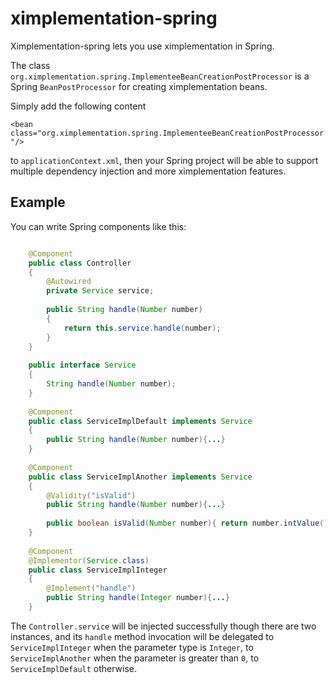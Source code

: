 # ximplementation-spring
Ximplementation-spring lets you use ximplementation in Spring.

The class `org.ximplementation.spring.ImplementeeBeanCreationPostProcessor` is a Spring `BeanPostProcessor` for creating ximplementation beans.

Simply add the following content

`<bean class="org.ximplementation.spring.ImplementeeBeanCreationPostProcessor"/>`

to `applicationContext.xml`, then your Spring project will be able to support multiple dependency injection and more ximplementation features.

## Example
You can write Spring components like this:

```java

	@Component
	public class Controller
	{
		@Autowired
		private Service service;
		
		public String handle(Number number)
		{
			return this.service.handle(number);
		}
	}
	
	public interface Service
	{
		String handle(Number number);
	}
	
	@Component
	public class ServiceImplDefault implements Service
	{
		public String handle(Number number){...}
	}
	
	@Component
	public class ServiceImplAnother implements Service
	{
		@Validity("isValid")
		public String handle(Number number){...}
	
		public boolean isValid(Number number){ return number.intValue() > 0; }
	}
	
	@Component
	@Implementor(Service.class)
	public class ServiceImplInteger
	{
		@Implement("handle")
		public String handle(Integer number){...}
	}

```

The `Controller.service` will be injected successfully though there are two instances, and its `handle` method invocation will be delegated to `ServiceImplInteger` when the parameter type is `Integer`, to `ServiceImplAnother` when the parameter is greater than `0`, to `ServiceImplDefault` otherwise.